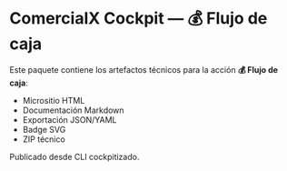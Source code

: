 # ComercialX Cockpit — 💰 Flujo de caja

Este paquete contiene los artefactos técnicos para la acción **💰 Flujo de caja**:

- Micrositio HTML
- Documentación Markdown
- Exportación JSON/YAML
- Badge SVG
- ZIP técnico

Publicado desde CLI cockpitizado.
